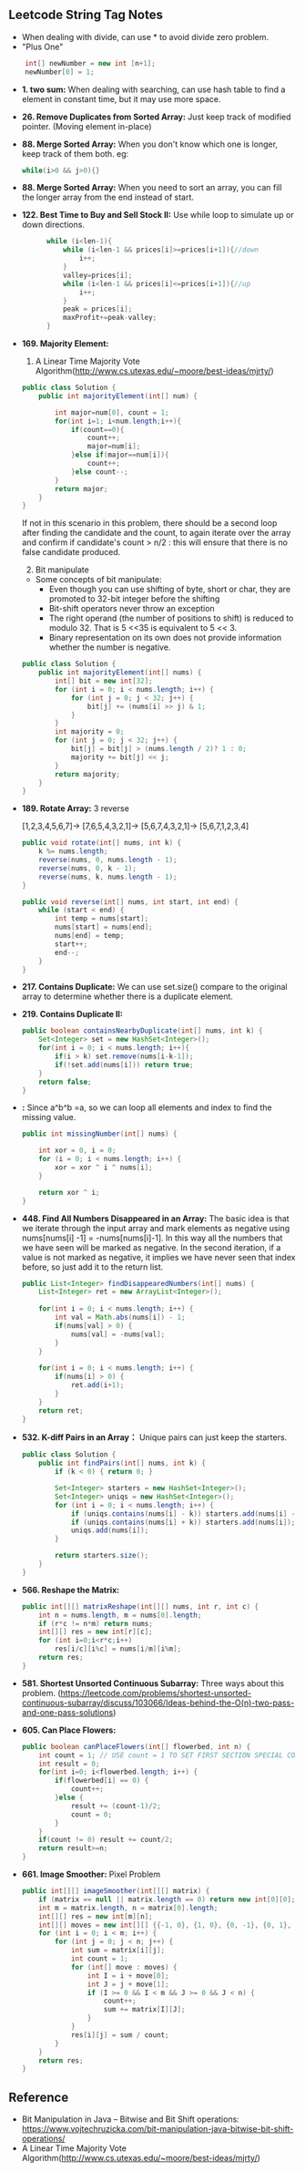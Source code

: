 

## Leetcode String Tag Notes

- When dealing with divide, can use * to avoid divide zero problem.
- "Plus One" 
```java
    int[] newNumber = new int [n+1];
    newNumber[0] = 1;
```
- **1. two sum:** When dealing with searching, can use hash table to find a element in constant time, but it may use more space. 
- **26. Remove Duplicates from Sorted Array:** Just keep track of modified pointer. (Moving element in-place)
- **88. Merge Sorted Array:** When you don't know which one is longer, keep track of them both. eg: 
  ```java
  while(i>0 && j>0){}
  ```
- **88. Merge Sorted Array:** When you need to sort an array, you can fill the longer array from the end instead of start.  
- **122. Best Time to Buy and Sell Stock II:** Use while loop to simulate up or down directions.
  ```java
        while (i<len-1){
            while (i<len-1 && prices[i]>=prices[i+1]){//down
                i++;
            }
            valley=prices[i];
            while (i<len-1 && prices[i]<=prices[i+1]){//up
                i++;
            }
            peak = prices[i];
            maxProfit+=peak-valley;
        }
- **169. Majority Element:** 
  1.  A Linear Time Majority Vote Algorithm(http://www.cs.utexas.edu/~moore/best-ideas/mjrty/)
    ```java
    public class Solution {
        public int majorityElement(int[] num) {

            int major=num[0], count = 1;
            for(int i=1; i<num.length;i++){
                if(count==0){
                    count++;
                    major=num[i];
                }else if(major==num[i]){
                    count++;
                }else count--;        
            }
            return major;
        }
    }
    ```
    If not in this scenario in this problem, there should be a second loop after finding the candidate and the count, to again iterate over the array and confirm if candidate's count > n/2 : this will ensure that there is no false candidate produced.

    2. Bit manipulate

    - Some concepts of bit manipulate: 
      - Even though you can use shifting of byte, short or char, they are promoted to 32-bit integer before the shifting
      - Bit-shift operators never throw an exception
      - The right operand (the number of positions to shift) is reduced to modulo 32. That is 5 <<35 is equivalent to 5 << 3.
      - Binary representation on its own does not provide information whether the number is negative. 
    ```java
    public class Solution {
        public int majorityElement(int[] nums) {
            int[] bit = new int[32];
            for (int i = 0; i < nums.length; i++) {
                for (int j = 0; j < 32; j++) {
                    bit[j] += (nums[i] >> j) & 1;
                }
            }
            int majority = 0;
            for (int j = 0; j < 32; j++) {
                bit[j] = bit[j] > (nums.length / 2)? 1 : 0;
                majority += bit[j] << j;
            }
            return majority;
        }
    }
    ```

- **189. Rotate Array:** 3 reverse

    [1,2,3,4,5,6,7]->
    [7,6,5,4,3,2,1]->
    [5,6,7,4,3,2,1]->
    [5,6,7,1,2,3,4]

    ```java
    public void rotate(int[] nums, int k) {
        k %= nums.length;
        reverse(nums, 0, nums.length - 1);
        reverse(nums, 0, k - 1);
        reverse(nums, k, nums.length - 1);
    }

    public void reverse(int[] nums, int start, int end) {
        while (start < end) {
            int temp = nums[start];
            nums[start] = nums[end];
            nums[end] = temp;
            start++;
            end--;
        }
    }
    ```
- **217. Contains Duplicate:** We can use set.size() compare to the original array to determine whether there is a duplicate element.
- **219. Contains Duplicate II:**
    ```java
    public boolean containsNearbyDuplicate(int[] nums, int k) {
        Set<Integer> set = new HashSet<Integer>();
        for(int i = 0; i < nums.length; i++){
            if(i > k) set.remove(nums[i-k-1]);
            if(!set.add(nums[i])) return true;
        }
        return false;
    }
    ```
- **:** 
    Since a^b^b =a, so we can loop all elements and index to find the missing value.
    ```java
    public int missingNumber(int[] nums) {

        int xor = 0, i = 0;
        for (i = 0; i < nums.length; i++) {
            xor = xor ^ i ^ nums[i];
        }

        return xor ^ i;
    }
    ```

- **448. Find All Numbers Disappeared in an Array:** 
  The basic idea is that we iterate through the input array and mark elements as negative using nums[nums[i] -1] = -nums[nums[i]-1]. In this way all the numbers that we have seen will be marked as negative. In the second iteration, if a value is not marked as negative, it implies we have never seen that index before, so just add it to the return list.
    ```java
    public List<Integer> findDisappearedNumbers(int[] nums) {
        List<Integer> ret = new ArrayList<Integer>();
        
        for(int i = 0; i < nums.length; i++) {
            int val = Math.abs(nums[i]) - 1;
            if(nums[val] > 0) {
                nums[val] = -nums[val];
            }
        }
        
        for(int i = 0; i < nums.length; i++) {
            if(nums[i] > 0) {
                ret.add(i+1);
            }
        }
        return ret;
    }
    ```

- **532. K-diff Pairs in an Array：** 
  Unique pairs can just keep the starters.
    ```java
    public class Solution {
        public int findPairs(int[] nums, int k) {
            if (k < 0) { return 0; }

            Set<Integer> starters = new HashSet<Integer>();
            Set<Integer> uniqs = new HashSet<Integer>();
            for (int i = 0; i < nums.length; i++) {
                if (uniqs.contains(nums[i] - k)) starters.add(nums[i] - k);
                if (uniqs.contains(nums[i] + k)) starters.add(nums[i]);
                uniqs.add(nums[i]);
            }

            return starters.size();
        }
    }
    ```

- **566. Reshape the Matrix:** 
    ```java
    public int[][] matrixReshape(int[][] nums, int r, int c) {
        int n = nums.length, m = nums[0].length;
        if (r*c != n*m) return nums;
        int[][] res = new int[r][c];
        for (int i=0;i<r*c;i++) 
            res[i/c][i%c] = nums[i/m][i%m];
        return res;
    }
    ```
- **581. Shortest Unsorted Continuous Subarray:** Three ways about this problem. (https://leetcode.com/problems/shortest-unsorted-continuous-subarray/discuss/103066/Ideas-behind-the-O(n)-two-pass-and-one-pass-solutions)
- **605. Can Place Flowers:** 
    ```java
    public boolean canPlaceFlowers(int[] flowerbed, int n) {
        int count = 1; // USE count = 1 TO SET FIRST SECTION SPECIAL CONDITION!
        int result = 0;
        for(int i=0; i<flowerbed.length; i++) {
            if(flowerbed[i] == 0) {
                count++;
            }else {
                result += (count-1)/2;
                count = 0;
            }
        }
        if(count != 0) result += count/2;
        return result>=n;
    }
    ```

- **661. Image Smoother:** Pixel Problem
    ```java
    public int[][] imageSmoother(int[][] matrix) {
        if (matrix == null || matrix.length == 0) return new int[0][0];
        int m = matrix.length, n = matrix[0].length;
        int[][] res = new int[m][n];
        int[][] moves = new int[][] {{-1, 0}, {1, 0}, {0, -1}, {0, 1}, {-1, -1}, {1, 1}, {1, -1}, {-1, 1}};
        for (int i = 0; i < m; i++) {
            for (int j = 0; j < n; j++) {
                int sum = matrix[i][j];
                int count = 1;
                for (int[] move : moves) {
                    int I = i + move[0];
                    int J = j + move[1];
                    if (I >= 0 && I < m && J >= 0 && J < n) {
                        count++;
                        sum += matrix[I][J];
                    }
                }
                res[i][j] = sum / count;
            }
        }
        return res;
    }
    ```


## Reference
- Bit Manipulation in Java – Bitwise and Bit Shift operations: https://www.vojtechruzicka.com/bit-manipulation-java-bitwise-bit-shift-operations/
- A Linear Time Majority Vote Algorithm(http://www.cs.utexas.edu/~moore/best-ideas/mjrty/)